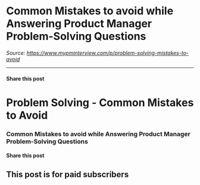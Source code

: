 # Common Mistakes to avoid while Answering Product Manager Problem-Solving Questions

*Source: https://www.mypminterview.com/p/problem-solving-mistakes-to-avoid*

---

#### Share this post

# Problem Solving - Common Mistakes to Avoid

### Common Mistakes to avoid while Answering Product Manager Problem-Solving Questions

#### Share this post

## This post is for paid subscribers

